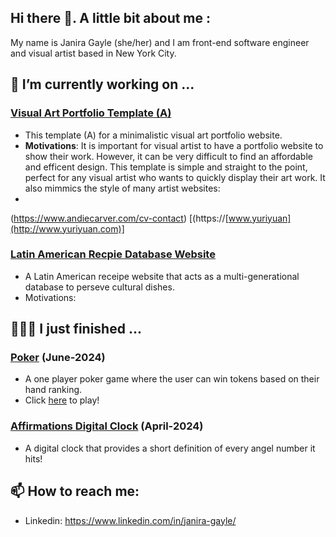 ## Hi there 👋. A little bit about me :

My name is Janira Gayle (she/her) and I am front-end software engineer and visual artist based in New York City.

## 🔭 I’m currently working on ...
###  [Visual Art Portfolio Template (A)](https://github.com/janiragayle/Art-Portfolio-Template)
- This template (A) for a minimalistic visual art portfolio website.
- **Motivations**: It is important for visual artist to have a portfolio website to show their work. However, it can be very difficult to find an affordable and efficent design. This template is simple and straight to the point, perfect for any visual artist who wants to quickly display their art work. It also mimmics the style of many artist websites:
- 
(https://www.andiecarver.com/cv-contact)
[(https://[www.yuriyuan](http://www.yuriyuan.com)]

###  [Latin American Recpie Database Website]()
- A Latin American receipe website that acts as a multi-generational database to perseve cultural dishes.
- Motivations: 

## 👩🏽‍💻 I just finished ...
###  [Poker](https://github.com/janiragayle/Poker) (June-2024)
- A one player poker game where the user can win tokens based on their hand ranking.
- Click [here](https://poker-jg.netlify.app) to play!

###  [Affirmations Digital Clock](https://github.com/janiragayle/Affirmations-Clock) (April-2024)
- A digital clock that provides a short definition of every angel number it hits!





## 📫 How to reach me: 
- Linkedin: https://www.linkedin.com/in/janira-gayle/
<!--
**janiragayle/JaniraGayle** is a ✨ _special_ ✨ repository because its `README.md` (this file) appears on your GitHub profile.

Here are some ideas to get you started:

- 🔭 I’m currently working on ...
- 🌱 I’m currently learning ...
- 👯 I’m looking to collaborate on ...
- 🤔 I’m looking for help with ...
- 💬 Ask me about ...
- 📫 How to reach me: ...
- 😄 Pronouns: ...
- ⚡ Fun fact: ...
-->
